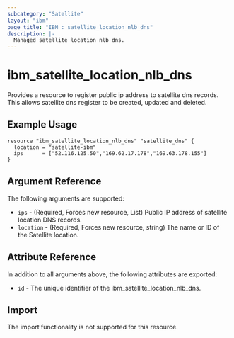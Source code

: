 ```yaml
---
subcategory: "Satellite"
layout: "ibm"
page_title: "IBM : satellite_location_nlb_dns"
description: |-
  Managed satellite location nlb dns.
---
```


# ibm\_satellite\_location\_nlb\_dns

Provides a resource to register public ip address to satellite dns records. This allows satellite dns register to be created, updated and deleted.

## Example Usage

```hcl
resource "ibm_satellite_location_nlb_dns" "satellite_dns" {
  location = "satellite-ibm"
  ips      = ["52.116.125.50","169.62.17.178","169.63.178.155"]
}
```

## Argument Reference

The following arguments are supported:

* `ips` - (Required, Forces new resource, List) Public IP address of satellite location DNS records.
* `location` - (Required, Forces new resource, string) The name or ID of the Satellite location.

## Attribute Reference

In addition to all arguments above, the following attributes are exported:

* `id` - The unique identifier of the ibm_satellite_location_nlb_dns.

## Import

The import functionality is not supported for this resource.
